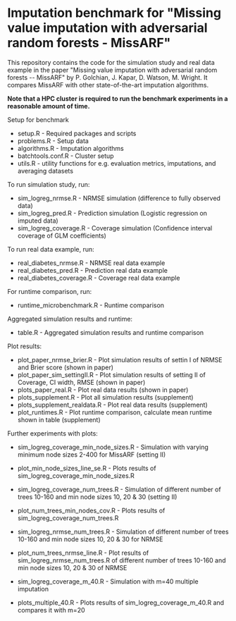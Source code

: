 # Imputation benchmark for "Missing value imputation with adversarial random forests - MissARF"
This repository contains the code for the simulation study and real data example 
in the paper "Missing value imputation with adversarial random forests -- MissARF" 
by P. Golchian, J. Kapar, D. Watson, M. Wright. It compares MissARF with other 
state-of-the-art imputation algorithms.

**Note that a HPC cluster is required to run the benchmark experiments in a reasonable amount of time.**

Setup for benchmark
* setup.R - Required packages and scripts
* problems.R - Setup data 
* algorithms.R - Imputation algorithms
* batchtools.conf.R - Cluster setup
* utils.R - utility functions for e.g. evaluation metrics, imputations, and averaging datasets

To run simulation study, run: 
* sim_logreg_nrmse.R - NRMSE simulation (difference to fully observed data)
* sim_logreg_pred.R - Prediction simulation (Logistic regression on imputed data)
* sim_logreg_coverage.R - Coverage simulation (Confidence interval coverage of GLM coefficients)

To run real data example, run:
* real_diabetes_nrmse.R - NRMSE real data example
* real_diabetes_pred.R - Prediction real data example
* real_diabetes_coverage.R - Coverage real data example

For runtime comparison, run:
* runtime_microbenchmark.R - Runtime comparison

Aggregated simulation results and runtime:
* table.R - Aggregated simulation results and runtime comparison

Plot results:
* plot_paper_nrmse_brier.R - Plot simulation results of settin I of NRMSE and Brier score (shown in paper)
* plot_paper_sim_settingII.R - Plot simulation results of setting II of Coverage, CI width, RMSE (shown in paper)
* plots_paper_real.R - Plot real data results (shown in paper)
* plots_supplement.R - Plot all simulation results (supplement)
* plots_supplement_realdata.R - Plot real data results (supplement)
* plot_runtimes.R - Plot runtime comparison, calculate mean runtime shown in table (supplement)

Further experiments with plots:
* sim_logreg_coverage_min_node_sizes.R - Simulation with varying minimum node sizes 2-400 for MissARF (setting II)
* plot_min_node_sizes_line_se.R - Plots results of sim_logreg_coverage_min_node_sizes.R 

* sim_logreg_coverage_num_trees.R - Simulation of different number of trees 10-160 and min node sizes 10, 20 & 30 (setting II)
* plot_num_trees_min_nodes_cov.R - Plots results of sim_logreg_coverage_num_trees.R
* sim_logreg_nrmse_num_trees.R - Simulation of different number of trees 10-160 and min node sizes 10, 20 & 30 for NRMSE 
* plot_num_trees_nrmse_line.R - Plot results of sim_logreg_nrmse_num_trees.R of different number of trees 10-160 and min node sizes 10, 20 & 30 of NRMSE

* sim_logreg_coverage_m_40.R - Simulation with m=40 multiple imputation
* plots_multiple_40.R - Plots results of sim_logreg_coverage_m_40.R and compares it with m=20


